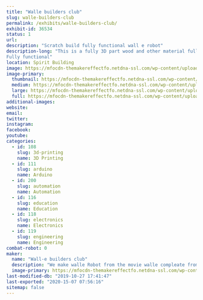 ```yaml
---
title: "Walle builders club"
slug: walle-builders-club
permalink: /exhibits/walle-builders-club/
exhibit-id: 36534
status: 1
url: 
description: "Scratch build fully functional wall e robot"
description-long: "This is a fully 3D part wood and other material full size 1.1 replica of the walle robot from the movie wall-e
Fully functional"
location: Spirit Building
image: https://mfocdn-themakereffectfo.netdna-ssl.com/wp-content/uploads/2019/08/20190310_183528-498x1024.jpg
image-primary:
  thumbnail: https://mfocdn-themakereffectfo.netdna-ssl.com/wp-content/uploads/2019/08/20190310_183528-150x150.jpg
  medium: https://mfocdn-themakereffectfo.netdna-ssl.com/wp-content/uploads/2019/08/20190310_183528-146x300.jpg
  large: https://mfocdn-themakereffectfo.netdna-ssl.com/wp-content/uploads/2019/08/20190310_183528-498x1024.jpg
  full: https://mfocdn-themakereffectfo.netdna-ssl.com/wp-content/uploads/2019/08/20190310_183528.jpg
additional-images:
website: 
email: 
twitter: 
instagram: 
facebook: 
youtube: 
categories:
  - id: 108
    slug: 3d-printing
    name: 3D Printing
  - id: 111
    slug: arduino
    name: Arduino
  - id: 200
    slug: automation
    name: Automation
  - id: 116
    slug: education
    name: Education
  - id: 118
    slug: electronics
    name: Electronics
  - id: 119
    slug: engineering
    name: Engineering
combat-robot: 0
maker:
  name: "Wall-e builders club"
  description: "We make walle Robot from the movie walle compleate from scratch "
  image-primary: https://mfocdn-themakereffectfo.netdna-ssl.com/wp-content/uploads/2019/08/20190518_163051-146x300.jpg
last-modified-db: "2019-10-27 17:41:47"
last-exported: "2020-15-07 07:56:16"
sitemap: false
---
```

